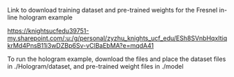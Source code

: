 Link to download training dataset and pre-trained weights for the Fresnel in-line hologram example

https://knightsucfedu39751-my.sharepoint.com/:u:/g/personal/zyzhu_knights_ucf_edu/ESh8SVnbHqxItiqkrMd4PnsB11i3wDZBp6Sv-vClBaEbMA?e=mqdA41

To run the hologram example, download the files and place the dataset files in ./Hologram/dataset, and pre-trained weight files in ./model
